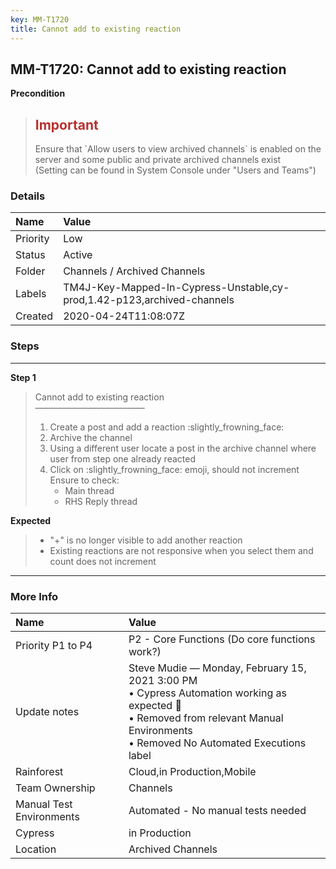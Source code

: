 ```yaml
---
key: MM-T1720
title: Cannot add to existing reaction
---
```


## MM-T1720: Cannot add to existing reaction

**Precondition**

> <article><h1><span style="color: rgb(184, 49, 47);">Important</span></h1>Ensure that `Allow users to view archived channels` is enabled on the server and some public and private archived channels exist<br>(Setting can be found in System Console under "Users and Teams")</article>

### Details

| Name     | Value                                                                   |
| :------- | :---------------------------------------------------------------------- |
| Priority | Low                                                                     |
| Status   | Active                                                                  |
| Folder   | Channels / Archived Channels                                            |
| Labels   | TM4J-Key-Mapped-In-Cypress-Unstable,cy-prod,1.42-p123,archived-channels |
| Created  | 2020-04-24T11:08:07Z                                                    |

### Steps

<hr/>

**Step 1**

> <article>Cannot add to existing reaction<br>–––––––––––––––––––––––––<ol><li>Create a post and add a reaction :slightly_frowning_face:</li><li>Archive the channel</li><li>Using a different user locate a post in the archive channel where user from step one already reacted</li><li>Click on :slightly_frowning_face: emoji, should not increment<br>Ensure to check:<ul><li>Main thread</li><li>RHS Reply thread</li></ul></li></ol></article>

**Expected**

> <article><ul><li>"+" is no longer visible to add another reaction</li><li>Existing reactions are not responsive when you select them and count does not increment</li></ul></article>

<hr/>

### More Info

| Name                     | Value                                                                                                                                                                                         |
| :----------------------- | :-------------------------------------------------------------------------------------------------------------------------------------------------------------------------------------------- |
| Priority P1 to P4        | P2 - Core Functions (Do core functions work?)                                                                                                                                                 |
| Update notes             | Steve Mudie — Monday, February 15, 2021 3:00 PM<br />• Cypress Automation working as expected 🎉<br />• Removed from relevant Manual Environments<br />• Removed No Automated Executions label |
| Rainforest               | Cloud,in Production,Mobile                                                                                                                                                                    |
| Team Ownership           | Channels                                                                                                                                                                                      |
| Manual Test Environments | Automated - No manual tests needed                                                                                                                                                            |
| Cypress                  | in Production                                                                                                                                                                                 |
| Location                 | Archived Channels                                                                                                                                                                             |
